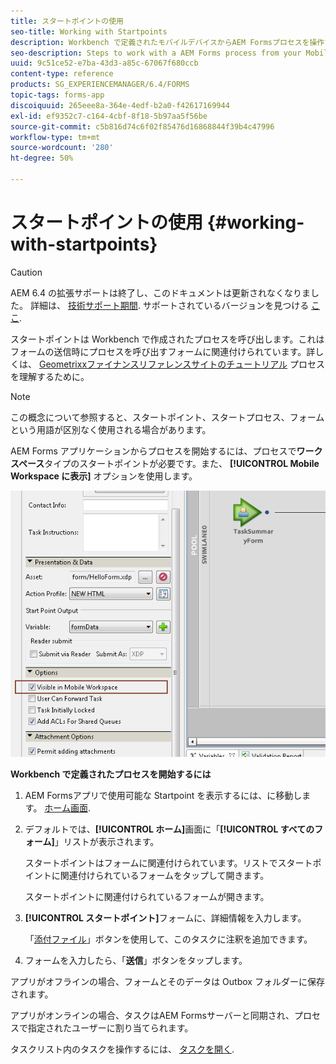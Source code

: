 ```yaml
---
title: スタートポイントの使用
seo-title: Working with Startpoints
description: Workbench で定義されたモバイルデバイスからAEM Formsプロセスを操作する手順です。
seo-description: Steps to work with a AEM Forms process from your Mobile device defined in Workbench.
uuid: 9c51ce52-e7ba-43d3-a85c-67067f680ccb
content-type: reference
products: SG_EXPERIENCEMANAGER/6.4/FORMS
topic-tags: forms-app
discoiquuid: 265eee8a-364e-4edf-b2a0-f42617169944
exl-id: ef9352c7-c164-4cbf-8f18-5b97aa5f56be
source-git-commit: c5b816d74c6f02f85476d16868844f39b4c47996
workflow-type: tm+mt
source-wordcount: '280'
ht-degree: 50%

---
```


# スタートポイントの使用 {#working-with-startpoints}

>[!CAUTION]
>
>AEM 6.4 の拡張サポートは終了し、このドキュメントは更新されなくなりました。 詳細は、 [技術サポート期間](https://helpx.adobe.com/jp/support/programs/eol-matrix.html). サポートされているバージョンを見つける [ここ](https://experienceleague.adobe.com/docs/?lang=ja).

スタートポイントは Workbench で作成されたプロセスを呼び出します。これはフォームの送信時にプロセスを呼び出すフォームに関連付けられています。詳しくは、 [Geometrixxファイナンスリファレンスサイトのチュートリアル](/help/forms/using/finance-reference-site-walkthrough.md) プロセスを理解するために。

>[!NOTE]
>
>この概念について参照すると、スタートポイント、スタートプロセス、フォームという用語が区別なく使用される場合があります。

AEM Forms アプリケーションからプロセスを開始するには、プロセスで&#x200B;**ワークスペース**&#x200B;タイプのスタートポイントが必要です。また、 **[!UICONTROL Mobile Workspace に表示]** オプションを使用します。

![mws_startpoint_select_option](assets/mws_startpoint_select_option.png)

**Workbench で定義されたプロセスを開始するには**

1. AEM Formsアプリで使用可能な Startpoint を表示するには、に移動します。 [ホーム画面](/help/forms/using/home-screen.md).
1. デフォルトでは、**[!UICONTROL ホーム]**&#x200B;画面に「**[!UICONTROL すべてのフォーム]**」リストが表示されます。

   スタートポイントはフォームに関連付けられています。リストでスタートポイントに関連付けられているフォームをタップして開きます。

   スタートポイントに関連付けられているフォームが開きます。

1. **[!UICONTROL スタートポイント]**&#x200B;フォームに、詳細情報を入力します。

   「[添付ファイル](/help/forms/using/add-attachments.md)」ボタンを使用して、このタスクに注釈を追加できます。

1. フォームを入力したら、「**送信**」ボタンをタップします。

アプリがオフラインの場合、フォームとそのデータは Outbox フォルダーに保存されます。

アプリがオンラインの場合、タスクはAEM Formsサーバーと同期され、プロセスで指定されたユーザーに割り当てられます。

タスクリスト内のタスクを操作するには、 [タスクを開く](/help/forms/using/open-task.md).

